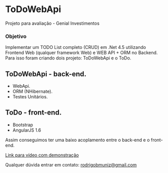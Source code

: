 # ToDoWebApi
Projeto para avaliação - Genial Investimentos

### Objetivo
Implementar um TODO List completo (CRUD) em .Net 4.5 utilizando Frontend Web (qualquer framework Web) e WEB API + ORM no Backend. Para isso foram criando dois projeto: ToDoWebApi e o ToDo.

## ToDoWebApi - back-end.
- WebApi.
- ORM (NHibernate).
- Testes Unitários.
## ToDo - front-end.
- Bootstrap
- AngularJS 1.6

Assim conseguimos ter uma baixo acoplamento entre o back-end e o front-end.

[Link para vídeo com demonstração](https://www.youtube.com/watch?v=eecSO9dBMPo)


Qualquer dúvida entrar em contato: rodrigobmuniz@gmail.com
